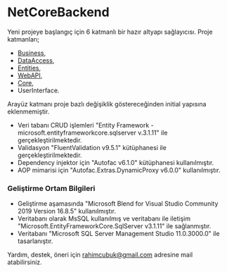 # NetCoreBackend

Yeni projeye başlangıç için 6 katmanlı bir hazır altyapı sağlayıcısı. 
 Proje katmanları;
 * [Business](https://github.com/rahimcubuk/ProjectInitial/tree/master/Business),
 * [DataAccess](https://github.com/rahimcubuk/ProjectInitial/tree/master/DataAccess),
 * [Entities](https://github.com/rahimcubuk/ProjectInitial/tree/master/Entities),
 * [WebAPI](https://github.com/rahimcubuk/ProjectInitial/tree/master/WebAPI),
 * [Core](https://github.com/rahimcubuk/NetCoreBackend/tree/master/Core),
 * UserInterface.

Arayüz katmanı proje bazlı değişiklik göstereceğinden initial yapısına eklenmemiştir. 

* Veri tabanı CRUD işlemleri "Entity Framework - microsoft.entityframeworkcore.sqlserver v.3.1.11" ile gerçekleştirilmektedir.
* Validasyon "FluentValidation v9.5.1" kütüphanesi ile gerçekleştirilmektedir.
* Dependency injektor için "Autofac v6.1.0" kütüphanesi kullanılmıştır.
* AOP mimarisi için "Autofac.Extras.DynamicProxy v6.0.0" kullanılmıştır.

### Geliştirme Ortam Bilgileri
* Geliştirme aşamasında "Microsoft Blend for Visual Studio Community 2019 Version 16.8.5" kullanılmıştır.
* Veritabanı olarak MsSQL kullanılmış ve veritabanı ile iletişim "Microsoft.EntityFrameworkCore.SqlServer v3.1.11" ile sağlanmıştır.
* Veritabanı "Microsoft SQL Server Management Studio 11.0.3000.0" ile tasarlanıştır.

Yardım, destek, öneri için rahimcubuk@gmail.com adresine mail atabilirsiniz.
